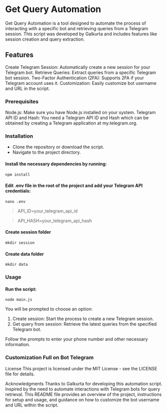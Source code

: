 # Get Query Automation
Get Query Automation is a tool designed to automate the process of interacting with a specific bot and retrieving queries from a Telegram session. This script was developed by Galkurta and includes features like session creation and query extraction.

## Features
Create Telegram Session: Automatically create a new session for your Telegram bot.
Retrieve Queries: Extract queries from a specific Telegram bot session.
Two-Factor Authentication (2FA): Supports 2FA if your Telegram account uses it.
Customization: Easily customize bot username and URL in the script.
### Prerequisites
Node.js: Make sure you have Node.js installed on your system.
Telegram API ID and Hash: You need a Telegram API ID and Hash which can be obtained by creating a Telegram application at my.telegram.org.
### Installation
- Clone the repository or download the script.
- Navigate to the project directory.
#### Install the necessary dependencies by running:
```
npm install
```
#### Edit .env file in the root of the project and add your Telegram API credentials:
```
nano .env
```
> API_ID=your_telegram_api_id

> API_HASH=your_telegram_api_hash

#### Create session folder
```
mkdir session
```
#### Create data folder
```
mkdir data
```
### Usage
#### Run the script:
```
node main.js
```
You will be prompted to choose an option:

1. Create session: Start the process to create a new Telegram session.
2. Get query from session: Retrieve the latest queries from the specified Telegram bot.

Follow the prompts to enter your phone number and other necessary information.

### Customization Full on Bot Telegram

License
This project is licensed under the MIT License - see the LICENSE file for details.

Acknowledgments
Thanks to Galkurta for developing this automation script.
Inspired by the need to automate interactions with Telegram bots for query retrieval.
This README file provides an overview of the project, instructions for setup and usage, and guidance on how to customize the bot username and URL within the script.

